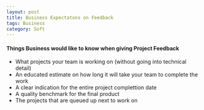 ```yaml
---
layout: post
title: Business Expectatons on Feedback
tags: Business
category: Soft
---
```


#### Things Business would like to know when giving Project Feedback ####

- What projects your team is working on (without going into technical detail)  
- An educated estimate on how long it will take your team to complete the work  
- A clear indication for the entire project complettion date  
- A quality benchmark for the final product  
- The projects that are queued up next to work on  



